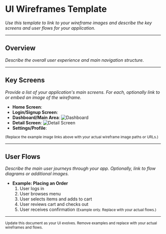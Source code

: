 # UI Wireframes Template

_Use this template to link to your wireframe images and describe the key screens and user flows for your application._

---

## Overview
_Describe the overall user experience and main navigation structure._

---

## Key Screens
_Provide a list of your application's main screens. For each, optionally link to or embed an image of the wireframe._

- **Home Screen**:
- **Login/Signup Screen**:
- **Dashboard/Main Area**: ![Dashboard](path/to/dashboard.png)
- **Detail Screen**: ![Detail Screen](path/to/detail-screen.png)
- **Settings/Profile**:

<small>(Replace the example image links above with your actual wireframe image paths or URLs.)</small>

---

## User Flows
_Describe the main user journeys through your app. Optionally, link to flow diagrams or additional images._

- **Example: Placing an Order**
  1. User logs in
  2. User browses menu
  3. User selects items and adds to cart
  4. User reviews cart and checks out
  5. User receives confirmation
  <small>(Example only. Replace with your actual flows.)</small>

---

<small>Update this document as your UI evolves. Remove examples and replace with your actual wireframes and flows.</small>
